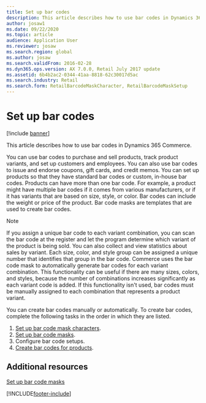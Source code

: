 ```yaml
---
title: Set up bar codes
description: This article describes how to use bar codes in Dynamics 365 Commerce.
author: josaw1
ms.date: 09/22/2020
ms.topic: article
audience: Application User
ms.reviewer: josaw
ms.search.region: global
ms.author: josaw
ms.search.validFrom: 2016-02-28
ms.dyn365.ops.version: AX 7.0.0, Retail July 2017 update
ms.assetid: 6b4b2ac2-0344-41aa-8818-62c30017d5ac
ms.search.industry: Retail
ms.search.form: RetailBarcodeMaskCharacter, RetailBarcodeMaskSetup
---
```


# Set up bar codes

[!include [banner](includes/banner.md)]

This article describes how to use bar codes in Dynamics 365 Commerce.

You can use bar codes to purchase and sell products, track product variants, and set up customers and employees. You can also use bar codes to issue and endorse coupons, gift cards, and credit memos. You can set up products so that they have standard bar codes or custom, in-house bar codes. Products can have more than one bar code. For example, a product might have multiple bar codes if it comes from various manufacturers, or if it has variants that are based on size, style, or color. Bar codes can include the weight or price of the product. Bar code masks are templates that are used to create bar codes.

> [!NOTE]
> If you assign a unique bar code to each variant combination, you can scan the bar code at the register and let the program determine which variant of the product is being sold. You can also collect and view statistics about sales by variant. Each size, color, and style group can be assigned a unique number that identifies that group in the bar code. Commerce uses the bar code mask to automatically generate bar codes for each variant combination. This functionality can be useful if there are many sizes, colors, and styles, because the number of combinations increases significantly as each variant code is added. If this functionality isn't used, bar codes must be manually assigned to each combination that represents a product variant.

You can create bar codes manually or automatically. To create bar codes, complete the following tasks in the order in which they are listed.

1. [Set up bar code mask characters](set-up-bar-code-masks.md).
2. [Set up bar code masks](set-up-bar-code-masks.md).
3. Configure bar code setups.
4. [Create bar codes for products](../supply-chain/pim/tasks/create-bar-code-product.md).

## Additional resources

[Set up bar code masks](set-up-bar-code-masks.md)


[!INCLUDE[footer-include](../includes/footer-banner.md)]
